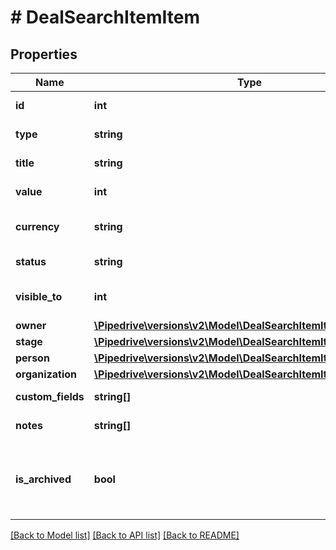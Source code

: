 # # DealSearchItemItem

## Properties

Name | Type | Description | Notes
------------ | ------------- | ------------- | -------------
**id** | **int** | The ID of the deal | [optional]
**type** | **string** | The type of the item | [optional]
**title** | **string** | The title of the deal | [optional]
**value** | **int** | The value of the deal | [optional]
**currency** | **string** | The currency of the deal | [optional]
**status** | **string** | The status of the deal | [optional]
**visible_to** | **int** | The visibility of the deal | [optional]
**owner** | [**\Pipedrive\versions\v2\Model\DealSearchItemItemOwner**](DealSearchItemItemOwner.md) |  | [optional]
**stage** | [**\Pipedrive\versions\v2\Model\DealSearchItemItemStage**](DealSearchItemItemStage.md) |  | [optional]
**person** | [**\Pipedrive\versions\v2\Model\DealSearchItemItemPerson**](DealSearchItemItemPerson.md) |  | [optional]
**organization** | [**\Pipedrive\versions\v2\Model\DealSearchItemItemOrganization**](DealSearchItemItemOrganization.md) |  | [optional]
**custom_fields** | **string[]** | Custom fields | [optional]
**notes** | **string[]** | An array of notes | [optional]
**is_archived** | **bool** | A flag indicating whether the deal is archived or not | [optional]

[[Back to Model list]](../README.md#documentation-for-models) [[Back to API list]](../README.md#documentation-for-api-endpoints) [[Back to README]](../README.md)
